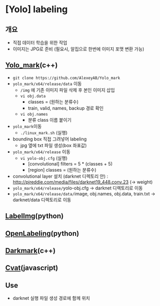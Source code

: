 # [Yolo] labeling

## 개요
- 직접 데이터 학습을 위한 작업
- 이미지는 JPG로 준비 (필요시, 알집으로 한번에 이미지 포맷 변환 가능)

## [Yolo_mark](https://github.com/AlexeyAB/Yolo_mark)(c++)
- ```git clone https://github.com/AlexeyAB/Yolo_mark```
- `yolo_mark/x64/release/data` 이동
	- `/img` 에 기존 이미지 파일 삭제 후 본인 이미지 삽입
	- `vi obj.data`
		- classes = (원하는 분류수)
		- train, valid, names, backup 경로 확인
	- `vi obj.names`
		- 분류 class 이름 붙이기
- `yolo_mark`이동
	- `./linux_mark.sh` (실행)
- bounding box 직접 그려넣어 labeling
	- jpg 옆에 txt 파일 생성(box 좌표값)
- `yolo_mark/x64/release` 이동
	- `vi yolo-obj.cfg` (실행)
		- [convolutional] filters = 5 * (classes + 5)
		- [region] classes = (원하는 분류수)
- convolutional layer 설치 (darknet 디렉토리 안) : http://pjreddie.com/media/files/darknet19_448.conv.23 (-> weight)
- `yolo_mark/x64/release/`yolo-obj.cfg -> darknet 디렉토리로 이동
- `yolo_mark/x64/release/data/`image, obj.names, obj.data, train.txt -> darknet/data 디렉토리로 이동

## [LabelImg](https://github.com/tzutalin/labelImg)(python)

## [OpenLabeling](https://github.com/Cartucho/OpenLabeling)(python)

## [Darkmark](https://www.ccoderun.ca/darkmark/)(c++)

## [Cvat](https://github.com/opencv/cvat)(javascript)


## Use
- darknet 실행 파일 생성 경로에 함께 위치

